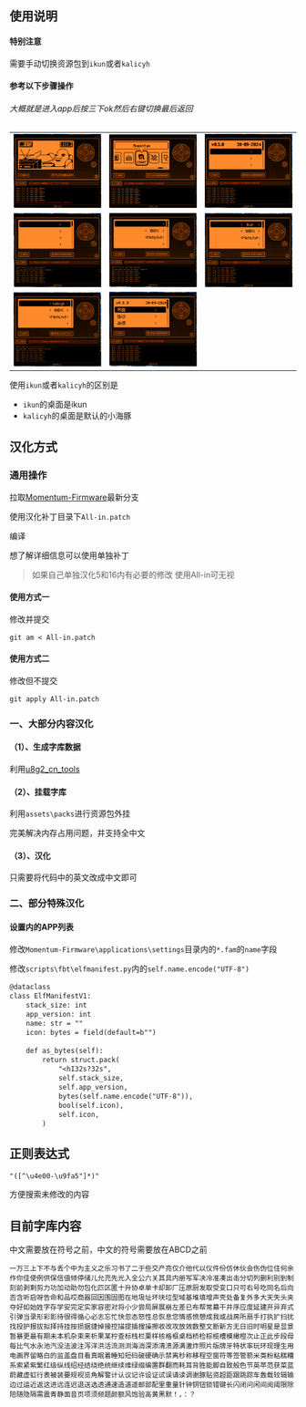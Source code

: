 ## 使用说明

#### 特别注意

需要手动切换资源包到`ikun`或者`kalicyh`

#### 参考以下步骤操作

###### 大概就是进入app后按三下ok然后右键切换最后返回

<table>
  <tr>
    <td><img src=".github/assets/CN/1.png" width="250px"/></td>
    <td><img src=".github/assets/CN/2.png" width="250px"/></td>
    <td><img src=".github/assets/CN/3.png" width="250px"/></td>
  </tr>
  <tr>
    <td><img src=".github/assets/CN/4.png" width="250px"/></td>
    <td><img src=".github/assets/CN/5.png" width="250px"/></td>
    <td><img src=".github/assets/CN/6.png" width="250px"/></td>
  </tr>
  <tr>
    <td><img src=".github/assets/CN/7.png" width="250px"/></td>
    <td><img src=".github/assets/CN/8.png" width="250px"/></td>
    <td></td>
  </tr>
</table>

使用`ikun`或者`kalicyh`的区别是
- `ikun`的桌面是ikun
- `kalicyh`的桌面是默认的小海豚

## 汉化方式

### 通用操作

拉取[Momentum-Firmware](https://github.com/Next-Flip/Momentum-Firmware)最新分支

使用汉化补丁目录下`All-in.patch`

编译

想了解详细信息可以使用单独补丁

> 如果自己单独汉化5和16内有必要的修改 使用All-in可无视

#### 使用方式一

修改并提交

```
git am < All-in.patch
```
#### 使用方式二

修改但不提交

```
git apply All-in.patch
```

### 一、大部分内容汉化

#### （1）、生成字库数据

利用[u8g2_cn_tools](https://github.com/kalicyh/u8g2_cn_tools)

#### （2）、挂载字库

利用`assets\packs`进行资源包外挂

完美解决内存占用问题，并支持全中文

#### （3）、汉化

只需要将代码中的英文改成中文即可

### 二、部分特殊汉化

#### 设置内的APP列表

修改`Momentum-Firmware\applications\settings`目录内的`*.fam`的`name`字段

修改`scripts\fbt\elfmanifest.py`内的`self.name.encode("UTF-8")`

```PY
@dataclass
class ElfManifestV1:
    stack_size: int
    app_version: int
    name: str = ""
    icon: bytes = field(default=b"")

    def as_bytes(self):
        return struct.pack(
            "<hI32s?32s",
            self.stack_size,
            self.app_version,
            bytes(self.name.encode("UTF-8")),
            bool(self.icon),
            self.icon,
        )
```

## 正则表达式

```
"([^\u4e00-\u9fa5"]*)"
```

方便搜索未修改的内容

## 目前字库内容

中文需要放在符号之前，中文的符号需要放在ABCD之前

```
一万三上下不与丢个中为主义之乐习书了二于些交产亮仅介他代以仪件份仿休伙会伤伪位住何余作你佳使例供保信值倾停储儿允充先光入全公六关其具内册写军决冷准凑出击分切列删利别到制刻前剥剩剪力功加动助勿包化匹区匿十升协卓单卡却卸厂压原厨发取受变口只可右号吃同名后向否含听启呀告命和品哎商器回因围固图在地圾址坏块垃型域基堆填增声壳处备复外多大天失头夹夺好如始姓字存学安完定实家容密对将小少尝局屏展崩左差已布帮常幕干并序应度延建开异弃式引弹当录形彩影待很得循心必志忘忙快忽态怒性总恢息您情感愤憩成我或战房所扇手打执扩扫扰找投护报拔拟择持挂按损据捷掉接控描提插搜操擦收改攻放效数整文断新方无日旧时明星是显景暂暴更最有期未本机杂束来析果某柠查标栈栏栗样核格框桌档桥检棕榄槽模橄橙次止正此步段母每比气水永池汽没法波注泻洋洪活流测浏海消深添清溃源满激炸照片版牌牙特状率玩环现理生用电画界留略白的监盖盘目看真眠着睡知短码破硬确示禁离秒称移程空窗符等签管箭米类粉粘糕糟系索紧紫繁红级纵线绍经结绕绝统继续维绿缀编置群翻而耗耳背胜能脚自致般色节英苹范获菜蓝蔚藏虚虹行表被装要规视览角解警计认议记许设证试误请读调谢豚贴资超距跟跳踪车轰载较辑输边过运近返这进远连迟退送选透通速造道遥邮部配里重量针钟钥钮锁错键长闪闭问闲间阅阈限除陪随隐隔需震青静面音页项须频题颜额风饱验高黄黑默！，：？
```

